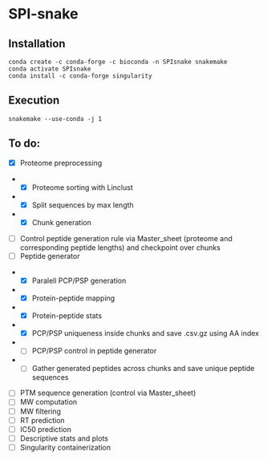 # SPI-snake


## Installation
```
conda create -c conda-forge -c bioconda -n SPIsnake snakemake
conda activate SPIsnake
conda install -c conda-forge singularity 
```

## Execution
```
snakemake --use-conda -j 1
```
## To do:
- [x] Proteome preprocessing
- - [x] Proteome sorting with Linclust
- - [x] Split sequences by max length
- - [x] Chunk generation
- [ ] Control peptide generation rule via Master_sheet (proteome and corresponding peptide lengths) and checkpoint over chunks
- [ ] Peptide generator
- - [x] Paralell PCP/PSP generation
- - [x] Protein-peptide mapping
- - [x] Protein-peptide stats
- - [X] PCP/PSP uniqueness inside chunks and save .csv.gz using AA index
- - [ ] PCP/PSP control in peptide generator
- - [ ] Gather generated peptides across chunks and save unique peptide sequences
- [ ] PTM sequence generation (control via Master_sheet)
- [ ] MW computation
- [ ] MW filtering
- [ ] RT prediction
- [ ] IC50 prediction
- [ ] Descriptive stats and plots
- [ ] Singularity containerization
